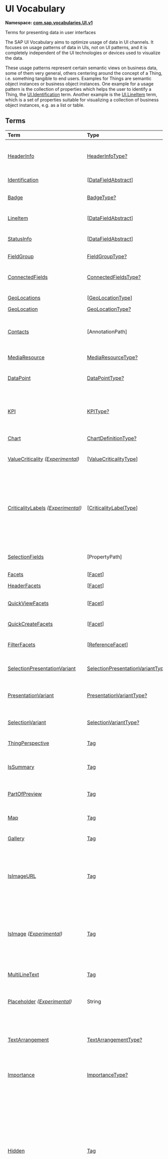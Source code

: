 # UI Vocabulary
**Namespace: [com.sap.vocabularies.UI.v1](UI.xml)**

Terms for presenting data in user interfaces

The SAP UI Vocabulary aims to optimize usage of data in UI channels.
It focuses on usage patterns of data in UIs, not on UI patterns, and it is completely independent of the
UI technologies or devices used to visualize the data.

These usage patterns represent certain semantic views on business data, some of them very general,
others centering around the concept of a Thing, i.e. something tangible to end users.
Examples for Things are semantic object instances or business object instances.
One example for a usage pattern is the collection of properties which helps the user to identify a Thing,
the [UI.Identification](#Identification) term.
Another example is the [UI.LineItem](#LineItem) term, which is a set of properties suitable for visualizing
a collection of business object instances, e.g. as a list or table.


## Terms

Term|Type|Description
:---|:---|:----------
[HeaderInfo](UI.xml#L58)|[HeaderInfoType?](#HeaderInfoType)|<a name="HeaderInfo"></a>Information for the header area of an entity representation. HeaderInfo is mandatory for main entity types of the model
[Identification](UI.xml#L105)|\[[DataFieldAbstract](#DataFieldAbstract)\]|<a name="Identification"></a>Collection of fields identifying the object
[Badge](UI.xml#L110)|[BadgeType?](#BadgeType)|<a name="Badge"></a>Information usually displayed in the form of a business card
[LineItem](UI.xml#L137)|\[[DataFieldAbstract](#DataFieldAbstract)\]|<a name="LineItem"></a>Collection of data fields for representation in a table or list
[StatusInfo](UI.xml#L142)|\[[DataFieldAbstract](#DataFieldAbstract)\]|<a name="StatusInfo"></a>Collection of data fields describing the status of an entity
[FieldGroup](UI.xml#L147)|[FieldGroupType?](#FieldGroupType)|<a name="FieldGroup"></a>Group of fields with an optional label
[ConnectedFields](UI.xml#L161)|[ConnectedFieldsType?](#ConnectedFieldsType)|<a name="ConnectedFields"></a>Group of semantically connected fields with a representation template and an optional label ([Example](UI.xml#L163))
[GeoLocations](UI.xml#L226)|\[[GeoLocationType](#GeoLocationType)\]|<a name="GeoLocations"></a>Collection of geographic locations
[GeoLocation](UI.xml#L230)|[GeoLocationType?](#GeoLocationType)|<a name="GeoLocation"></a>Geographic location
[Contacts](UI.xml#L250)|\[AnnotationPath\]|<a name="Contacts"></a>Collection of contacts<p>Each collection item MUST reference an annotation of a Communication.Contact</p>
[MediaResource](UI.xml#L261)|[MediaResourceType?](#MediaResourceType)|<a name="MediaResource"></a>Properties that describe a media resource
[DataPoint](UI.xml#L315)|[DataPointType?](#DataPointType)|<a name="DataPoint"></a>Visualization of a single point of data, typically a number; may also be textual, e.g. a status value
[KPI](UI.xml#L623)|[KPIType?](#KPIType)|<a name="KPI"></a>A Key Performance Indicator (KPI) bundles a SelectionVariant and a DataPoint, and provides details for progressive disclosure
[Chart](UI.xml#L669)|[ChartDefinitionType?](#ChartDefinitionType)|<a name="Chart"></a>Visualization of multiple data points
[ValueCriticality](UI.xml#L970) *([Experimental](Common.md#Experimental))*|\[[ValueCriticalityType](#ValueCriticalityType)\]|<a name="ValueCriticality"></a>Assign criticalities to primitive values. This information can be used for semantic coloring.
[CriticalityLabels](UI.xml#L983) *([Experimental](Common.md#Experimental))*|\[[CriticalityLabelType](#CriticalityLabelType)\]|<a name="CriticalityLabels"></a>Assign labels to criticalities. This information can be used for semantic coloring. When applied to a property, a label for a criticality must be provided, if more than one value of the annotated property has been assigned to the same criticality. There must be no more than one label per criticality.
[SelectionFields](UI.xml#L1004)|\[PropertyPath\]|<a name="SelectionFields"></a>Properties that might be relevant for filtering a collection of entities of this type
[Facets](UI.xml#L1012)|\[[Facet](#Facet)\]|<a name="Facets"></a>Collection of facets
[HeaderFacets](UI.xml#L1016)|\[[Facet](#Facet)\]|<a name="HeaderFacets"></a>Facets for additional object header information
[QuickViewFacets](UI.xml#L1020)|\[[Facet](#Facet)\]|<a name="QuickViewFacets"></a>Facets that may be used for a quick overview of the object
[QuickCreateFacets](UI.xml#L1024)|\[[Facet](#Facet)\]|<a name="QuickCreateFacets"></a>Facets that may be used for a (quick) create of the object
[FilterFacets](UI.xml#L1028)|\[[ReferenceFacet](#ReferenceFacet)\]|<a name="FilterFacets"></a>Facets that reference UI.FieldGroup annotations to group filterable fields
[SelectionPresentationVariant](UI.xml#L1089)|[SelectionPresentationVariantType?](#SelectionPresentationVariantType)|<a name="SelectionPresentationVariant"></a>A SelectionPresentationVariant bundles a Selection Variant and a Presentation Variant
[PresentationVariant](UI.xml#L1113)|[PresentationVariantType?](#PresentationVariantType)|<a name="PresentationVariant"></a>Defines how the result of a queried collection of entities is shaped and how this result is displayed
[SelectionVariant](UI.xml#L1192)|[SelectionVariantType?](#SelectionVariantType)|<a name="SelectionVariant"></a>A SelectionVariant denotes a combination of parameters and filters to query the annotated entity set
[ThingPerspective](UI.xml#L1324)|[Tag](https://github.com/oasis-tcs/odata-vocabularies/blob/master/vocabularies/Org.OData.Core.V1.md#Tag)|<a name="ThingPerspective"></a>The annotated term is a Thing Perspective
[IsSummary](UI.xml#L1327)|[Tag](https://github.com/oasis-tcs/odata-vocabularies/blob/master/vocabularies/Org.OData.Core.V1.md#Tag)|<a name="IsSummary"></a>This Facet and all included Facets are the summary of the thing. At most one Facet of a thing can be tagged with this term
[PartOfPreview](UI.xml#L1331)|[Tag](https://github.com/oasis-tcs/odata-vocabularies/blob/master/vocabularies/Org.OData.Core.V1.md#Tag)|<a name="PartOfPreview"></a>This Facet and all included Facets are part of the Thing preview
[Map](UI.xml#L1335)|[Tag](https://github.com/oasis-tcs/odata-vocabularies/blob/master/vocabularies/Org.OData.Core.V1.md#Tag)|<a name="Map"></a>Target MUST reference a UI.GeoLocation, Communication.Address or a collection of these
[Gallery](UI.xml#L1339)|[Tag](https://github.com/oasis-tcs/odata-vocabularies/blob/master/vocabularies/Org.OData.Core.V1.md#Tag)|<a name="Gallery"></a>Target MUST reference a UI.MediaResource
[IsImageURL](UI.xml#L1344)|[Tag](https://github.com/oasis-tcs/odata-vocabularies/blob/master/vocabularies/Org.OData.Core.V1.md#Tag)|<a name="IsImageURL"></a>Properties and terms annotated with this term MUST contain a valid URL referencing an resource with a MIME type image<p>Can be annotated with:<ul><li>[IsNaturalPerson](Common.md#IsNaturalPerson)</li></ul></p>
[IsImage](UI.xml#L1354) *([Experimental](Common.md#Experimental))*|[Tag](https://github.com/oasis-tcs/odata-vocabularies/blob/master/vocabularies/Org.OData.Core.V1.md#Tag)|<a name="IsImage"></a>Properties annotated with this term MUST be a stream property annotated with a MIME type image<p>Can be annotated with:<ul><li>[IsNaturalPerson](Common.md#IsNaturalPerson)</li></ul></p>
[MultiLineText](UI.xml#L1365)|[Tag](https://github.com/oasis-tcs/odata-vocabularies/blob/master/vocabularies/Org.OData.Core.V1.md#Tag)|<a name="MultiLineText"></a>Properties annotated with this annotation should be rendered as multi-line text (e.g. text area)
[Placeholder](UI.xml#L1370) *([Experimental](Common.md#Experimental))*|String|<a name="Placeholder"></a>A short, human-readable text that gives a hint or an example to help the user with data entry
[TextArrangement](UI.xml#L1376)|[TextArrangementType?](#TextArrangementType)|<a name="TextArrangement"></a>Describes the arrangement of a code or ID value and its text<p>If used for a single property the Common.Text annotation is annotated</p>
[Importance](UI.xml#L1403)|[ImportanceType?](#ImportanceType)|<a name="Importance"></a>Expresses the importance of e.g. a DataField or an annotation
[Hidden](UI.xml#L1418)|[Tag](https://github.com/oasis-tcs/odata-vocabularies/blob/master/vocabularies/Org.OData.Core.V1.md#Tag)|<a name="Hidden"></a>Properties or facets (see UI.Facet) annotated with this term will not be rendered if the annotation evaluates to true.<p>Hidden properties usually carry technical information that is used for application control and is of no direct interest to end users. The annotation value may be an expression to dynamically hide or render the annotated feature. If a navigation property is annotated with `Hidden` true, all subsequent parts are hidden - independent of their own potential `Hidden` annotations.</p>
[CreateHidden](UI.xml#L1426)|[Tag](https://github.com/oasis-tcs/odata-vocabularies/blob/master/vocabularies/Org.OData.Core.V1.md#Tag)|<a name="CreateHidden"></a>EntitySets annotated with this term can control the visibility of the Create operation dynamically<p>The annotation value should be a path to another property from a related entity.</p>
[UpdateHidden](UI.xml#L1431)|[Tag](https://github.com/oasis-tcs/odata-vocabularies/blob/master/vocabularies/Org.OData.Core.V1.md#Tag)|<a name="UpdateHidden"></a>EntitySets annotated with this term can control the visibility of the Edit/Save operation dynamically<p>The annotation value should be a path to another property from the same or a related entity.</p>
[DeleteHidden](UI.xml#L1436)|[Tag](https://github.com/oasis-tcs/odata-vocabularies/blob/master/vocabularies/Org.OData.Core.V1.md#Tag)|<a name="DeleteHidden"></a>EntitySets annotated with this term can control the visibility of the Delete operation dynamically<p>The annotation value should be a path to another property from the same or a related entity.</p>
[HiddenFilter](UI.xml#L1441)|[Tag](https://github.com/oasis-tcs/odata-vocabularies/blob/master/vocabularies/Org.OData.Core.V1.md#Tag)|<a name="HiddenFilter"></a>Properties annotated with this term will not be rendered as filter criteria if the annotation evaluates to true.<p>Properties annotated with `HiddenFilter` are intended as parts of a `$filter` expression that cannot be directly influenced by end users. The properties will be rendered in all other places, e.g. table columns or form fields. This is in contrast to properties annotated with [Hidden](#Hidden) that are not rendered at all. If a navigation property is annotated with `HiddenFilter` true, all subsequent parts are hidden in filter - independent of their own potential `HiddenFilter` annotations.</p>
[DataFieldDefault](UI.xml#L1450)|[DataFieldAbstract?](#DataFieldAbstract)|<a name="DataFieldDefault"></a>Default representation of a property as a datafield, e.g. when the property is added as a table column or form field via personalization<p>Only concrete subtypes of [DataFieldAbstract](#DataFieldAbstract) can be used for a DataFieldDefault. For type [DataField](#DataField) and its subtypes the annotation target SHOULD be the same property that is referenced via a path expression in the `Value` of the datafield.</p>
[Criticality](UI.xml#L1625)|[CriticalityType?](#CriticalityType)|<a name="Criticality"></a>Service-calculated criticality, alternative to UI.CriticalityCalculation
[CriticalityCalculation](UI.xml#L1629)|[CriticalityCalculationType?](#CriticalityCalculationType)|<a name="CriticalityCalculation"></a>Parameters for client-calculated criticality, alternative to UI.Criticality
[Emphasized](UI.xml#L1633) *([Experimental](Common.md#Experimental))*|[Tag](https://github.com/oasis-tcs/odata-vocabularies/blob/master/vocabularies/Org.OData.Core.V1.md#Tag)|<a name="Emphasized"></a>Highlight something that is of special interest<p>The usage of a property or operation should be highlighted as it's of special interest for the end user</p>
[OrderBy](UI.xml#L1639) *([Experimental](Common.md#Experimental))*|PropertyPath?|<a name="OrderBy"></a>Sort by the referenced property instead of by the annotated property<p>Example: annotated property `SizeCode` has string values XS, S, M, L, XL, referenced property SizeOrder has numeric values -2, -1, 0, 1, 2. Numeric ordering by SizeOrder will be more understandable than lexicographic ordering by SizeCode.</p>
[ParameterDefaultValue](UI.xml#L1645) *([Experimental](Common.md#Experimental))*|PrimitiveType?|<a name="ParameterDefaultValue"></a>Define default values for action parameters<p>For unbound actions the default value can either be a constant expression, or a dynamic expression using absolute paths, e.g. singletons or function import results. Whereas for bound actions the bound entity and its properties and associated properties can be used as default values</p>
[RecommendationState](UI.xml#L1652)|[RecommendationStateType?](#RecommendationStateType)|<a name="RecommendationState"></a>Indicates whether a field contains or has a recommended value<p>Intelligent systems can help users by recommending input the user may "prefer".</p>
[RecommendationList](UI.xml#L1682)|[RecommendationListType?](#RecommendationListType)|<a name="RecommendationList"></a>Specifies how to get a list of recommended values for a property or parameter<p>Intelligent systems can help users by recommending input the user may "prefer".</p>
[ExcludeFromNavigationContext](UI.xml#L1714)|[Tag](https://github.com/oasis-tcs/odata-vocabularies/blob/master/vocabularies/Org.OData.Core.V1.md#Tag)|<a name="ExcludeFromNavigationContext"></a>The contents of this property must not be propagated to the app-to-app navigation context

## <a name="HeaderInfoType"></a>[HeaderInfoType](UI.xml#L62)


Property|Type|Description
:-------|:---|:----------
[TypeName](UI.xml#L63)|String|Name of the main entity type
[TypeNamePlural](UI.xml#L67)|String|Plural form of the name of the main entity type
[Title](UI.xml#L71)|[DataFieldAbstract?](#DataFieldAbstract)|Title, e.g. for overview pages<p>This can be a [DataField](#DataField) and any of its children, or a [DataFieldForAnnotation](#DataFieldForAnnotation) targeting [ConnectedFields](#ConnectedFields).</p>
[Description](UI.xml#L81)|[DataFieldAbstract?](#DataFieldAbstract)|Description, e.g. for overview pages<p>This can be a [DataField](#DataField) and any of its children, or a [DataFieldForAnnotation](#DataFieldForAnnotation) targeting [ConnectedFields](#ConnectedFields).</p>
[ImageUrl](UI.xml#L91)|URL?|Image URL for an instance of the entity type. If the property ImageUrl has a valid value, it can be used for the visualization of the instance. If it is not available or not valid the property TypeImageUrl can be used instead.
[TypeImageUrl](UI.xml#L95)|URL?|Image URL for the entity type
[Initials](UI.xml#L99) *([Experimental](Common.md#Experimental))*|String?|Latin letters to be used in case no ImageUrl or TypeImageUrl is present

## <a name="BadgeType"></a>[BadgeType](UI.xml#L114)


Property|Type|Description
:-------|:---|:----------
[HeadLine](UI.xml#L115)|[DataField](#DataField)|Headline
[Title](UI.xml#L118)|[DataField](#DataField)|Title
[ImageUrl](UI.xml#L121)|URL?|Image URL for an instance of the entity type. If the property ImageUrl has a valid value, it can be used for the visualization of the instance. If it is not available or not valid the property TypeImageUrl can be used instead.
[TypeImageUrl](UI.xml#L125)|URL?|Image URL for the entity type
[MainInfo](UI.xml#L129)|[DataField?](#DataField)|Main information on the business card
[SecondaryInfo](UI.xml#L132)|[DataField?](#DataField)|Additional information on the business card

## <a name="FieldGroupType"></a>[FieldGroupType](UI.xml#L151)


Property|Type|Description
:-------|:---|:----------
[Label](UI.xml#L152)|String?|Label for the field group
[Data](UI.xml#L156)|\[[DataFieldAbstract](#DataFieldAbstract)\]|Collection of data fields

## <a name="ConnectedFieldsType"></a>[ConnectedFieldsType](UI.xml#L188)
Group of semantically connected fields with a representation template and an optional label

Property|Type|Description
:-------|:---|:----------
[Label](UI.xml#L190)|String?|Label for the connected fields
[Template](UI.xml#L194)|String|Template for representing the connected fields<p>Template variables are identifiers enclosed in curly braces, e.g. `{MaterialName} - {MaterialClassName}`. The `Data` collection assigns values to the template variables.</p>
[Data](UI.xml#L199)|[Dictionary](https://github.com/oasis-tcs/odata-vocabularies/blob/master/vocabularies/Org.OData.Core.V1.md#Dictionary)|Dictionary of template variables<p>Each template variable used in `Template` must be assigned a value here. The value must be of type [DataFieldAbstract](#DataFieldAbstract)</p>

## <a name="GeoLocationType"></a>[GeoLocationType](UI.xml#L234)
Properties that define a geographic location

Property|Type|Description
:-------|:---|:----------
[Latitude](UI.xml#L236)|Double?|Geographic latitude
[Longitude](UI.xml#L239)|Double?|Geographic longitude
[Location](UI.xml#L242)|GeographyPoint?|A point in a round-earth coordinate system
[Address](UI.xml#L245)|[AddressType?](Communication.md#AddressType)|vCard-style address

## <a name="MediaResourceType"></a>[MediaResourceType](UI.xml#L265)


Property|Type|Description
:-------|:---|:----------
[Url](UI.xml#L266)|URL|URL of media resource
[ContentType](UI.xml#L270)|MediaType?|Content type, such as application/pdf, video/x-flv, image/jpeg
[ByteSize](UI.xml#L274)|Int64?|Resource size in bytes
[ChangedAt](UI.xml#L277)|DateTimeOffset?|Date of last change
[Thumbnail](UI.xml#L280)|[ImageType?](#ImageType)|Thumbnail image
[Title](UI.xml#L283)|[DataField](#DataField)|Resource title
[Description](UI.xml#L286)|[DataField?](#DataField)|Resource description

## <a name="ImageType"></a>[ImageType](UI.xml#L290)


Property|Type|Description
:-------|:---|:----------
[Url](UI.xml#L291)|URL|URL of image
[Width](UI.xml#L295)|String?|Width of image
[Height](UI.xml#L298)|String?|Height of image

## <a name="DataPointType"></a>[DataPointType](UI.xml#L319)


Property|Type|Description
:-------|:---|:----------
[Title](UI.xml#L320)|String?|Title of the data point
[Description](UI.xml#L324)|String?|Short description
[LongDescription](UI.xml#L328)|String?|Full description
[Value](UI.xml#L332)|PrimitiveType|Numeric value<p>The value is typically provided via a `Path` construct. The path MUST lead to a direct property of the same entity type or a property of a complex property (recursively) of that entity type, navigation segments are not allowed.<br/>It could be annotated with either `UoM.ISOCurrency` or `UoM.Unit`. Percentage values are annotated with `UoM.Unit = '%'`. A renderer should take an optional `Common.Text` annotation into consideration.</p>
[TargetValue](UI.xml#L344)|PrimitiveType?|Target value
[ForecastValue](UI.xml#L347)|PrimitiveType?|Forecast value
[MinimumValue](UI.xml#L350)|Decimal?|Minimum value (for output rendering)
[MaximumValue](UI.xml#L353)|Decimal?|Maximum value (for output rendering)
[ValueFormat](UI.xml#L356)|[NumberFormat?](#NumberFormat)|Number format
[Visualization](UI.xml#L359)|[VisualizationType?](#VisualizationType)|Preferred visualization
[SampleSize](UI.xml#L362)|PrimitiveType?|Sample size used for the determination of the data point; should contain just integer value as Edm.Byte, Edm.SByte, Edm.Intxx, and Edm.Decimal with scale 0.
[ReferencePeriod](UI.xml#L369)|[ReferencePeriod?](#ReferencePeriod)|Reference period
[Criticality](UI.xml#L372)|[CriticalityType?](#CriticalityType)|Service-calculated criticality, alternative to CriticalityCalculation
[CriticalityLabels](UI.xml#L375)|AnnotationPath?|Custom labels for the criticality legend. Annotation path MUST end in UI.CriticalityLabels
[CriticalityRepresentation](UI.xml#L383) *([Experimental](Common.md#Experimental))*|[CriticalityRepresentationType?](#CriticalityRepresentationType)|Decides if criticality is visualized in addition by means of an icon
[CriticalityCalculation](UI.xml#L387)|[CriticalityCalculationType?](#CriticalityCalculationType)|Parameters for client-calculated criticality, alternative to Criticality
[Trend](UI.xml#L390)|[TrendType?](#TrendType)|Service-calculated trend, alternative to TrendCalculation
[TrendCalculation](UI.xml#L393)|[TrendCalculationType?](#TrendCalculationType)|Parameters for client-calculated trend, alternative to Trend
[Responsible](UI.xml#L396)|[ContactType?](Communication.md#ContactType)|Contact person

## <a name="NumberFormat"></a>[NumberFormat](UI.xml#L401)
Describes how to visualise a number

Property|Type|Description
:-------|:---|:----------
[ScaleFactor](UI.xml#L403)|Decimal?|Display value in *ScaleFactor* units, e.g. 1000 for k (kilo), 1e6 for M (Mega)
[NumberOfFractionalDigits](UI.xml#L406)|Byte?|Number of fractional digits of the scaled value to be visualized

## <a name="VisualizationType"></a>[VisualizationType](UI.xml#L411)


Member|Value|Description
:-----|----:|:----------
[Number](UI.xml#L412)|0|Visualize as a number
[BulletChart](UI.xml#L415)|1|Visualize as bullet chart - requires TargetValue
[Progress](UI.xml#L418)|2|Visualize as progress indicator - requires TargetValue
[Rating](UI.xml#L421)|3|Visualize as partially or completely filled stars/hearts/... - requires TargetValue
[Donut](UI.xml#L424)|4|Visualize as donut, optionally with missing segment - requires TargetValue
[DeltaBulletChart](UI.xml#L427)|5|Visualize as delta bullet chart - requires TargetValue

## <a name="ReferencePeriod"></a>[ReferencePeriod](UI.xml#L432)
Reference period

Property|Type|Description
:-------|:---|:----------
[Description](UI.xml#L434)|String?|Short description of the reference period
[Start](UI.xml#L438)|DateTimeOffset?|Start of the reference period
[End](UI.xml#L441)|DateTimeOffset?|End of the reference period

## <a name="CriticalityType"></a>[CriticalityType](UI.xml#L446)
Criticality of a value or status, represented e.g. via semantic colors (https://experience.sap.com/fiori-design-web/foundation/colors/#semantic-colors)

Member|Value|Description
:-----|----:|:----------
[VeryNegative](UI.xml#L448) *([Experimental](Common.md#Experimental))*|-1|Very negative / dark-red status - risk - out of stock - late
[Neutral](UI.xml#L452)|0|Neutral / grey status - inactive - open - in progress
[Negative](UI.xml#L455)|1|Negative / red status - attention - overload - alert
[Critical](UI.xml#L458)|2|Critical / orange status - warning
[Positive](UI.xml#L461)|3|Positive / green status - completed - available - on track - acceptable
[VeryPositive](UI.xml#L464) *([Experimental](Common.md#Experimental))*|4|Very positive - above max stock - excess
[Information](UI.xml#L468) *([Experimental](Common.md#Experimental))*|5|Information - noticable - informative

## <a name="CriticalityCalculationType"></a>[CriticalityCalculationType](UI.xml#L474): [CriticalityThresholdsType](#CriticalityThresholdsType)
Describes how to calculate the criticality of a value depending on the improvement direction


The calculation is done by comparing a value to the threshold values relevant for the specified improvement direction.

The value to be compared is
  - Value - if ReferenceValue is not specified
  - Value sub ReferenceValue – if ReferenceValue is specified and IsRelativeDifference is not specified or specified as false
  - (Value sub ReferenceValue) divBy ReferenceValue – if ReferenceValue is specified and IsRelativeDifference is specified as true

For improvement direction `Target`, the criticality is calculated using both low and high threshold values. It will be
  - Positive if the value is greater than or equal to AcceptanceRangeLowValue and lower than or equal to AcceptanceRangeHighValue
  - Neutral if the value is greater than or equal to ToleranceRangeLowValue and lower than AcceptanceRangeLowValue OR greater than AcceptanceRangeHighValue and lower than or equal to ToleranceRangeHighValue
  - Critical if the value is greater than or equal to DeviationRangeLowValue and lower than ToleranceRangeLowValue OR greater than ToleranceRangeHighValue  and lower than or equal to DeviationRangeHighValue
  - Negative if the value is lower than DeviationRangeLowValue or greater than DeviationRangeHighValue

For improvement direction `Minimize`, the criticality is calculated using the high threshold values. It is
  - Positive if the value is lower than or equal to AcceptanceRangeHighValue
  - Neutral if the value is  greater than AcceptanceRangeHighValue and lower than or equal to ToleranceRangeHighValue
  - Critical if the value is greater than ToleranceRangeHighValue and lower than or equal to DeviationRangeHighValue
  - Negative if the value is greater than DeviationRangeHighValue

For improvement direction `Maximize`, the criticality is calculated using the low threshold values. It is
  - Positive if the value is greater than or equal to AcceptanceRangeLowValue
  - Neutral if the value is less than AcceptanceRangeLowValue and greater than or equal to ToleranceRangeLowValue
  - Critical if the value is lower than ToleranceRangeLowValue and greater than or equal to DeviationRangeLowValue
  - Negative if the value is lower than DeviationRangeLowValue

Thresholds are optional. For unassigned values, defaults are determined in this order:
  - For DeviationRange, an omitted LowValue translates into the smallest possible number (-INF), an omitted HighValue translates into the largest possible number (+INF)
  - For ToleranceRange, an omitted LowValue will be initialized with DeviationRangeLowValue, an omitted HighValue will be initialized with DeviationRangeHighValue
  - For AcceptanceRange, an omitted LowValue will be initialized with ToleranceRangeLowValue, an omitted HighValue will be initialized with ToleranceRangeHighValue
          

Property|Type|Description
:-------|:---|:----------
[*AcceptanceRangeLowValue*](UI.xml#L529)|PrimitiveType?|Lowest value that is considered positive
[*AcceptanceRangeHighValue*](UI.xml#L532)|PrimitiveType?|Highest value that is considered positive
[*ToleranceRangeLowValue*](UI.xml#L535)|PrimitiveType?|Lowest value that is considered neutral
[*ToleranceRangeHighValue*](UI.xml#L538)|PrimitiveType?|Highest value that is considered neutral
[*DeviationRangeLowValue*](UI.xml#L541)|PrimitiveType?|Lowest value that is considered critical
[*DeviationRangeHighValue*](UI.xml#L544)|PrimitiveType?|Highest value that is considered critical
[ReferenceValue](UI.xml#L509) *([Experimental](Common.md#Experimental))*|PrimitiveType?|Reference value for the calculation, e.g. number of sales for the last year
[IsRelativeDifference](UI.xml#L513) *([Experimental](Common.md#Experimental))*|Boolean|Calculate with a relative difference
[ImprovementDirection](UI.xml#L517)|[ImprovementDirectionType](#ImprovementDirectionType)|Describes in which direction the value improves
[ConstantThresholds](UI.xml#L520) *([Experimental](Common.md#Experimental))*|\[[LevelThresholdsType](#LevelThresholdsType)\]|List of thresholds depending on the aggregation level as a set of constant values<p>Constant thresholds shall only be used in order to refine constant values given for the data point overall (aggregation level with empty collection of property paths), but not if the thresholds are based on other measure elements.</p>

## <a name="CriticalityThresholdsType"></a>[CriticalityThresholdsType](UI.xml#L527)
Thresholds for calculating the criticality of a value

**Derived Types:**
- [CriticalityCalculationType](#CriticalityCalculationType)
- [LevelThresholdsType](#LevelThresholdsType)

Property|Type|Description
:-------|:---|:----------
[AcceptanceRangeLowValue](UI.xml#L529)|PrimitiveType?|Lowest value that is considered positive
[AcceptanceRangeHighValue](UI.xml#L532)|PrimitiveType?|Highest value that is considered positive
[ToleranceRangeLowValue](UI.xml#L535)|PrimitiveType?|Lowest value that is considered neutral
[ToleranceRangeHighValue](UI.xml#L538)|PrimitiveType?|Highest value that is considered neutral
[DeviationRangeLowValue](UI.xml#L541)|PrimitiveType?|Lowest value that is considered critical
[DeviationRangeHighValue](UI.xml#L544)|PrimitiveType?|Highest value that is considered critical

## <a name="ImprovementDirectionType"></a>[ImprovementDirectionType](UI.xml#L549)
Describes which direction of a value change is seen as an improvement

Member|Value|Description
:-----|----:|:----------
[Minimize](UI.xml#L551)|1|Lower is better
[Target](UI.xml#L554)|2|Closer to the target is better
[Maximize](UI.xml#L557)|3|Higher is better

## <a name="LevelThresholdsType"></a>[LevelThresholdsType](UI.xml#L562): [CriticalityThresholdsType](#CriticalityThresholdsType) *([Experimental](Common.md#Experimental))*
Thresholds for an aggregation level

Property|Type|Description
:-------|:---|:----------
[*AcceptanceRangeLowValue*](UI.xml#L529)|PrimitiveType?|Lowest value that is considered positive
[*AcceptanceRangeHighValue*](UI.xml#L532)|PrimitiveType?|Highest value that is considered positive
[*ToleranceRangeLowValue*](UI.xml#L535)|PrimitiveType?|Lowest value that is considered neutral
[*ToleranceRangeHighValue*](UI.xml#L538)|PrimitiveType?|Highest value that is considered neutral
[*DeviationRangeLowValue*](UI.xml#L541)|PrimitiveType?|Lowest value that is considered critical
[*DeviationRangeHighValue*](UI.xml#L544)|PrimitiveType?|Highest value that is considered critical
[AggregationLevel](UI.xml#L565)|\[PropertyPath\]|An unordered tuple of dimensions, i.e. properties which are intended to be used for grouping in aggregating requests. In analytical UIs, e.g. an analytical chart, the aggregation level typically corresponds to the visible dimensions.

## <a name="TrendType"></a>[TrendType](UI.xml#L570)
The trend of a value

Member|Value|Description
:-----|----:|:----------
[StrongUp](UI.xml#L572)|1|Value grows strongly
[Up](UI.xml#L575)|2|Value grows
[Sideways](UI.xml#L578)|3|Value does not significantly grow or shrink
[Down](UI.xml#L581)|4|Value shrinks
[StrongDown](UI.xml#L584)|5|Value shrinks strongly

## <a name="TrendCalculationType"></a>[TrendCalculationType](UI.xml#L589)
Describes how to calculate the trend of a value


By default, the calculation is done by comparing the difference between Value and ReferenceValue to the threshold values.
If IsRelativeDifference is set, the difference of Value and ReferenceValue is divided by ReferenceValue and the relative difference is compared.

The trend is
  - StrongUp if the difference is greater than or equal to StrongUpDifference
  - Up if the difference is less than StrongUpDifference and greater than or equal to UpDifference
  - Sideways if the difference  is less than UpDifference and greater than DownDifference
  - Down if the difference is greater than StrongDownDifference and lower than or equal to DownDifference
  - StrongDown if the difference is lower than or equal to StrongDownDifference

Property|Type|Description
:-------|:---|:----------
[ReferenceValue](UI.xml#L603)|PrimitiveType|Reference value for the calculation, e.g. number of sales for the last year
[IsRelativeDifference](UI.xml#L606)|Boolean|Calculate with a relative difference
[UpDifference](UI.xml#L609)|Decimal|Threshold for Up
[StrongUpDifference](UI.xml#L612)|Decimal|Threshold for StrongUp
[DownDifference](UI.xml#L615)|Decimal|Threshold for Down
[StrongDownDifference](UI.xml#L618)|Decimal|Threshold for StrongDown

## <a name="KPIType"></a>[KPIType](UI.xml#L629)


Property|Type|Description
:-------|:---|:----------
[ID](UI.xml#L630)|String?|Optional identifier to reference this instance from an external context
[ShortDescription](UI.xml#L635) *([Experimental](Common.md#Experimental))*|String?|Very short description
[SelectionVariant](UI.xml#L640)|[SelectionVariantType](#SelectionVariantType)|Selection variant, either specified inline or referencing another annotation via Path
[DataPoint](UI.xml#L643)|[DataPointType](#DataPointType)|Data point, either specified inline or referencing another annotation via Path
[AdditionalDataPoints](UI.xml#L646)|\[[DataPointType](#DataPointType)\]|Additional data points, either specified inline or referencing another annotation via Path<p>Additional data points are typically related to the main data point and provide complementing information or could be used for comparisons</p>
[Detail](UI.xml#L650)|[KPIDetailType?](#KPIDetailType)|Contains information about KPI details, especially drill-down presentations

## <a name="KPIDetailType"></a>[KPIDetailType](UI.xml#L654)


Property|Type|Description
:-------|:---|:----------
[DefaultPresentationVariant](UI.xml#L655)|[PresentationVariantType?](#PresentationVariantType)|Presentation variant, either specified inline or referencing another annotation via Path
[AlternativePresentationVariants](UI.xml#L658)|\[[PresentationVariantType](#PresentationVariantType)\]|A list of alternative presentation variants, either specified inline or referencing another annotation via Path
[SemanticObject](UI.xml#L661)|String?|Name of the Semantic Object. If not specified, use Semantic Object annotated at the property referenced in KPI/DataPoint/Value
[Action](UI.xml#L664)|String?|Name of the Action on the Semantic Object. If not specified, let user choose which of the available actions to trigger.

## <a name="ChartDefinitionType"></a>[ChartDefinitionType](UI.xml#L673)


Property|Type|Description
:-------|:---|:----------
[Title](UI.xml#L674)|String?|Title of the chart
[Description](UI.xml#L678)|String?|Short description
[ChartType](UI.xml#L682)|[ChartType](#ChartType)|Chart type
[AxisScaling](UI.xml#L685)|[ChartAxisScalingType?](#ChartAxisScalingType)|Describes the scale of the chart value axes
[DataPoint](UI.xml#L688)|\[[ChartDataPointValue](#ChartDataPointValue)\]|An ordered collection of values that a chart uses to represent an instance of this entity type as one data point<p>For example, a data point consisting of five values may appear as one circle in a bubble chart, with the five values respectively determining the x and y coordinates of its center, its radius, color and texture.</p>
[Measures](UI.xml#L695) *(Deprecated)*|\[PropertyPath\]|Deprecated in favor of `UI.ChartDefinitionType/DataPoint`

                  For compatibility, the deprecated value can be computed (in Javascript) as
                  `ChartDefinitionType.Measures = ChartDefinitionType.DataPoint
                  .filter(dp => dp.Measure)
                  .map(dp => ({$PropertyPath: dp.Value.$Path}))`
[MeasureAttributes](UI.xml#L713) *(Deprecated)*|\[[ChartMeasureAttributeType](#ChartMeasureAttributeType)\]|Deprecated in favor of `UI.ChartDefinitionType/DataPoint`

                  For compatibility, the deprecated value can be computed (in Javascript) as
                  `ChartDefinitionType.MeasureAttributes = ChartDefinitionType.DataPoint
                  .filter(dp => dp.Measure)
                  .map(dp => Object.assign({Measure: {$PropertyPath: dp.Value.$Path}}, dp.Measure))`
[Dimensions](UI.xml#L733) *(Deprecated)*|\[PropertyPath\]|Deprecated in favor of `UI.ChartDefinitionType/DataPoint`

                  For compatibility, the deprecated value can be computed (in Javascript) as
                  `ChartDefinitionType.Dimensions = ChartDefinitionType.DataPoint
                  .filter(dp => dp.Dimension)
                  .map(dp => ({$PropertyPath: dp.Value.$Path}))`
[DimensionAttributes](UI.xml#L751) *(Deprecated)*|\[[ChartDimensionAttributeType](#ChartDimensionAttributeType)\]|Deprecated in favor of `UI.ChartDefinitionType/DataPoint`

                  For compatibility, the deprecated value can be computed (in Javascript) as
                  `ChartDefinitionType.DimensionAttributes = ChartDefinitionType.DataPoint
                  .filter(dp => dp.Dimension)
                  .map(dp => Object.assign({Dimension: {$PropertyPath: dp.Value.$Path}}, dp.Dimension))`
[Actions](UI.xml#L771)|\[[DataFieldForActionAbstract](#DataFieldForActionAbstract)\]|Available actions

## <a name="ChartType"></a>[ChartType](UI.xml#L776)


Member|Value|Description
:-----|----:|:----------
[Column](UI.xml#L777)|0|
[ColumnStacked](UI.xml#L778)|1|
[ColumnDual](UI.xml#L779)|2|
[ColumnStackedDual](UI.xml#L780)|3|
[ColumnStacked100](UI.xml#L781)|4|
[ColumnStackedDual100](UI.xml#L782)|5|
[Bar](UI.xml#L783)|6|
[BarStacked](UI.xml#L784)|7|
[BarDual](UI.xml#L785)|8|
[BarStackedDual](UI.xml#L786)|9|
[BarStacked100](UI.xml#L787)|10|
[BarStackedDual100](UI.xml#L788)|11|
[Area](UI.xml#L789)|12|
[AreaStacked](UI.xml#L790)|13|
[AreaStacked100](UI.xml#L791)|14|
[HorizontalArea](UI.xml#L792)|15|
[HorizontalAreaStacked](UI.xml#L793)|16|
[HorizontalAreaStacked100](UI.xml#L794)|17|
[Line](UI.xml#L795)|18|
[LineDual](UI.xml#L796)|19|
[Combination](UI.xml#L797)|20|
[CombinationStacked](UI.xml#L798)|21|
[CombinationDual](UI.xml#L799)|22|
[CombinationStackedDual](UI.xml#L800)|23|
[HorizontalCombinationStacked](UI.xml#L801)|24|
[Pie](UI.xml#L802)|25|
[Donut](UI.xml#L803)|26|
[Scatter](UI.xml#L804)|27|
[Bubble](UI.xml#L805)|28|
[Radar](UI.xml#L806)|29|
[HeatMap](UI.xml#L807)|30|
[TreeMap](UI.xml#L808)|31|
[Waterfall](UI.xml#L809)|32|
[Bullet](UI.xml#L810)|33|
[VerticalBullet](UI.xml#L811)|34|
[HorizontalWaterfall](UI.xml#L812)|35|
[HorizontalCombinationDual](UI.xml#L813)|36|
[HorizontalCombinationStackedDual](UI.xml#L814)|37|
[Donut100](UI.xml#L815) *([Experimental](Common.md#Experimental))*|38|

## <a name="ChartAxisScalingType"></a>[ChartAxisScalingType](UI.xml#L821)


Property|Type|Description
:-------|:---|:----------
[ScaleBehavior](UI.xml#L822)|[ChartAxisScaleBehaviorType](#ChartAxisScaleBehaviorType)|Scale is fixed or adapts automatically to rendered values
[AutoScaleBehavior](UI.xml#L825)|[ChartAxisAutoScaleBehaviorType?](#ChartAxisAutoScaleBehaviorType)|Settings for automatic scaling
[FixedScaleMultipleStackedMeasuresBoundaryValues](UI.xml#L828)|[FixedScaleMultipleStackedMeasuresBoundaryValuesType?](#FixedScaleMultipleStackedMeasuresBoundaryValuesType)|Boundary values for fixed scaling of a stacking chart type with multiple measures

## <a name="ChartAxisScaleBehaviorType"></a>[ChartAxisScaleBehaviorType](UI.xml#L833)


Member|Value|Description
:-----|----:|:----------
[AutoScale](UI.xml#L834)|0|Value axes scale automatically
[FixedScale](UI.xml#L837)|1|Fixed minimum and maximum values are applied, which are derived from the @UI.MeasureAttributes.DataPoint/MinimumValue and .../MaximumValue annotation by default. For stacking chart types with multiple measures, they are taken from ChartAxisScalingType/FixedScaleMultipleStackedMeasuresBoundaryValues.

## <a name="ChartAxisAutoScaleBehaviorType"></a>[ChartAxisAutoScaleBehaviorType](UI.xml#L846)


Property|Type|Description
:-------|:---|:----------
[ZeroAlwaysVisible](UI.xml#L847)|Boolean|Forces the value axis to always display the zero value
[DataScope](UI.xml#L850)|[ChartAxisAutoScaleDataScopeType](#ChartAxisAutoScaleDataScopeType)|Determines the automatic scaling

## <a name="ChartAxisAutoScaleDataScopeType"></a>[ChartAxisAutoScaleDataScopeType](UI.xml#L855)


Member|Value|Description
:-----|----:|:----------
[DataSet](UI.xml#L856)|0|Minimum and maximum axes values are determined from the entire data set
[VisibleData](UI.xml#L859)|1|Minimum and maximum axes values are determined from the currently visible data. Scrolling will change the scale.

## <a name="FixedScaleMultipleStackedMeasuresBoundaryValuesType"></a>[FixedScaleMultipleStackedMeasuresBoundaryValuesType](UI.xml#L864)


Property|Type|Description
:-------|:---|:----------
[MinimumValue](UI.xml#L865)|Decimal|Minimum value on value axes
[MaximumValue](UI.xml#L868)|Decimal|Maximum value on value axes

## <a name="ChartDataPointValue"></a>[ChartDataPointValue](UI.xml#L873)


Property|Type|Description
:-------|:---|:----------
[Value](UI.xml#L874)|PrimitiveType?|
[Dimension](UI.xml#L875)|[ChartDimensionAttributeType?](#ChartDimensionAttributeType)|Additional attributes for a value that specifies a dimension<p>A dimension is a non-numeric value that can, e.g., be represented by the texture or the label of a circle in a bubble chart.<br/> [`Dimension/Dimension`](#ChartDimensionAttributeType) is ignored. This property is null if the value does not specify a dimension.</p>
[Measure](UI.xml#L884)|[ChartMeasureAttributeType?](#ChartMeasureAttributeType)|Additional attributes for a value that specifies a measure<p>A measure is a numeric value that can, e.g., be represented as the radius of a circle in a bubble chart.<br/> [`Measure/Measure`](#ChartMeasureAttributeType) is ignored. This property is null if the value does not specify a measure.</p>

## <a name="ChartDimensionAttributeType"></a>[ChartDimensionAttributeType](UI.xml#L895)


Property|Type|Description
:-------|:---|:----------
[Dimension](UI.xml#L896) *(Deprecated)*|PropertyPath?|Ignored by [`UI.ChartDataPointValue/Dimension`](#ChartDataPointValue)
[Role](UI.xml#L906)|[ChartDimensionRoleType?](#ChartDimensionRoleType)|
[HierarchyLevel](UI.xml#L907) *([Experimental](Common.md#Experimental))*|Int32?|For a dimension with a hierarchy, members are selected from this level. The root node of the hierarchy is at level 0.
[ValuesForSequentialColorLevels](UI.xml#L911) *([Experimental](Common.md#Experimental))*|\[String\]|All values in this collection should be assigned to levels of the same color.
[EmphasizedValues](UI.xml#L915) *([Experimental](Common.md#Experimental))*|\[String\]|All values in this collection should be emphasized.
[EmphasisLabels](UI.xml#L919) *([Experimental](Common.md#Experimental))*|[EmphasisLabelType?](#EmphasisLabelType)|Assign a label to values with an emphasized representation. This is required, if more than one emphasized value has been specified.

## <a name="ChartMeasureAttributeType"></a>[ChartMeasureAttributeType](UI.xml#L925)


Property|Type|Description
:-------|:---|:----------
[Measure](UI.xml#L926) *(Deprecated)*|PropertyPath?|Ignored by [`UI.ChartDataPointValue/Measure`](#ChartDataPointValue)
[Role](UI.xml#L936)|[ChartMeasureRoleType?](#ChartMeasureRoleType)|
[DataPoint](UI.xml#L937)|AnnotationPath?|Annotation path MUST end in @UI.DataPoint and the data point's Value MUST be the same property as in Measure
[UseSequentialColorLevels](UI.xml#L945) *([Experimental](Common.md#Experimental))*|Boolean|All measures for which this setting is true should be assigned to levels of the same color.

## <a name="ChartDimensionRoleType"></a>[ChartDimensionRoleType](UI.xml#L951)


Member|Value|Description
:-----|----:|:----------
[Category](UI.xml#L952)|0|
[Series](UI.xml#L953)|1|
[Category2](UI.xml#L954)|2|

## <a name="ChartMeasureRoleType"></a>[ChartMeasureRoleType](UI.xml#L957)


Member|Value|Description
:-----|----:|:----------
[Axis1](UI.xml#L958)|0|
[Axis2](UI.xml#L959)|1|
[Axis3](UI.xml#L960)|2|

## <a name="EmphasisLabelType"></a>[EmphasisLabelType](UI.xml#L963) *([Experimental](Common.md#Experimental))*
Assigns a label to the set of emphasized values and optionally also for non-emphasized values. This information can be used for semantic coloring.

Property|Type|Description
:-------|:---|:----------
[EmphasizedValuesLabel](UI.xml#L966)|String|
[NonEmphasizedValuesLabel](UI.xml#L967)|String?|

## <a name="ValueCriticalityType"></a>[ValueCriticalityType](UI.xml#L974) *([Experimental](Common.md#Experimental))*
Assigns a fixed criticality to a primitive value. This information can be used for semantic coloring.

Property|Type|Description
:-------|:---|:----------
[Value](UI.xml#L977)|PrimitiveType?|MUST be a fixed value of primitive type
[Criticality](UI.xml#L980)|[CriticalityType?](#CriticalityType)|

## <a name="CriticalityLabelType"></a>[CriticalityLabelType](UI.xml#L994) *([Experimental](Common.md#Experimental))*
Assigns a label to a criticality. This information can be used for semantic coloring.

Property|Type|Description
:-------|:---|:----------
[Criticality](UI.xml#L997)|[CriticalityType](#CriticalityType)|
[Label](UI.xml#L998)|String|Criticality label

## <a name="Facet"></a>[*Facet*](UI.xml#L1032)
Abstract base type for facets

**Derived Types:**
- [CollectionFacet](#CollectionFacet)
- [ReferenceFacet](#ReferenceFacet)
- [ReferenceURLFacet](#ReferenceURLFacet)

Property|Type|Description
:-------|:---|:----------
[Label](UI.xml#L1034)|String?|Facet label
[ID](UI.xml#L1038)|String?|Unique identifier of a facet. ID should be stable, as long as the perceived semantics of the facet is unchanged.

## <a name="CollectionFacet"></a>[CollectionFacet](UI.xml#L1042): [Facet](#Facet)
Collection of facets

Property|Type|Description
:-------|:---|:----------
[*Label*](UI.xml#L1034)|String?|Facet label
[*ID*](UI.xml#L1038)|String?|Unique identifier of a facet. ID should be stable, as long as the perceived semantics of the facet is unchanged.
[Facets](UI.xml#L1044)|\[[Facet](#Facet)\]|Nested facets. An empty collection may be used as a placeholder for content added via extension points.

## <a name="ReferenceFacet"></a>[ReferenceFacet](UI.xml#L1048): [Facet](#Facet)
Facet that refers to a thing perspective, e.g. LineItem

Property|Type|Description
:-------|:---|:----------
[*Label*](UI.xml#L1034)|String?|Facet label
[*ID*](UI.xml#L1038)|String?|Unique identifier of a facet. ID should be stable, as long as the perceived semantics of the facet is unchanged.
[Target](UI.xml#L1050)|AnnotationPath|Referenced information: Communication.Contact, Communication.Address, or a term that is tagged with UI.ThingPerspective, e.g. UI.StatusInfo, UI.LineItem, UI.Identification, UI.FieldGroup, UI.Badge

## <a name="ReferenceURLFacet"></a>[ReferenceURLFacet](UI.xml#L1076): [Facet](#Facet)
Facet that refers to a URL

Property|Type|Description
:-------|:---|:----------
[*Label*](UI.xml#L1034)|String?|Facet label
[*ID*](UI.xml#L1038)|String?|Unique identifier of a facet. ID should be stable, as long as the perceived semantics of the facet is unchanged.
[Url](UI.xml#L1078)|URL|URL of referenced information
[UrlContentType](UI.xml#L1082)|MediaType?|Media type of referenced information

## <a name="SelectionPresentationVariantType"></a>[SelectionPresentationVariantType](UI.xml#L1095)


Property|Type|Description
:-------|:---|:----------
[ID](UI.xml#L1096)|String?|Optional identifier to reference this variant from an external context
[Text](UI.xml#L1101)|String?|Name of the bundling variant
[SelectionVariant](UI.xml#L1105)|[SelectionVariantType](#SelectionVariantType)|Selection variant, either specified inline or referencing another annotation via Path
[PresentationVariant](UI.xml#L1108)|[PresentationVariantType](#PresentationVariantType)|Presentation variant, either specified inline or referencing another annotation via Path

## <a name="PresentationVariantType"></a>[PresentationVariantType](UI.xml#L1119)


Property|Type|Description
:-------|:---|:----------
[ID](UI.xml#L1120)|String?|Optional identifier to reference this variant from an external context
[Text](UI.xml#L1123)|String?|Name of the presentation variant
[MaxItems](UI.xml#L1127)|Int32?|Maximum number of items that should be included in the result
[SortOrder](UI.xml#L1130)|\[[SortOrderType](Common.md#SortOrderType)\]|Collection can be provided inline or as a reference to a Common.SortOrder annotation via Path
[GroupBy](UI.xml#L1133)|\[PropertyPath\]|Sequence of groupable properties p1, p2, ... defining how the result is composed of instances representing groups, one for each combination of value properties in the queried collection. The sequence specifies a certain level of aggregation for the queried collection, and every group instance will provide aggregated values for properties that are aggregatable. Moreover, the series of sub-sequences (p1), (p1, p2), ... forms a leveled hierarchy, which may become relevant in combination with `InitialExpansionLevel`.
[TotalBy](UI.xml#L1142)|\[PropertyPath\]|Sub-sequence q1, q2, ... of properties p1, p2, ... specified in GroupBy. With this, additional levels of aggregation are requested in addition to the most granular level defined by GroupBy: Every element in the series of sub-sequences (q1), (q1, q2), ... introduces an additional aggregation level included in the result.
[Total](UI.xml#L1149)|\[PropertyPath\]|Aggregatable properties for which aggregated values should be provided for the additional aggregation levels specified in TotalBy.
[IncludeGrandTotal](UI.xml#L1154)|Boolean|Result should include a grand total for the properties specified in Total
[InitialExpansionLevel](UI.xml#L1157)|Int32|Level up to which the hierarchy defined for the queried collection should be expanded initially. The hierarchy may be implicitly imposed by the sequence of the GroupBy, or by an explicit hierarchy annotation.
[Visualizations](UI.xml#L1163)|\[AnnotationPath\]|Lists available visualization types. Currently supported types are `UI.LineItem`, `UI.Chart`, and `UI.DataPoint`. For each type, no more than a single annotation is meaningful. Multiple instances of the same visualization type shall be modeled with different presentation variants. A reference to `UI.Lineitem` should always be part of the collection (least common denominator for renderers). The first entry of the collection is the default visualization.
[RequestAtLeast](UI.xml#L1180)|\[PropertyPath\]|Properties that should always be included in the result of the queried collection
[SelectionFields](UI.xml#L1183) *([Experimental](Common.md#Experimental))*|\[PropertyPath\]|Properties that should be presented for filtering a collection of entities. Can be provided inline or as a reference to a `UI.SelectionFields` annotation via Path.

## <a name="SelectionVariantType"></a>[SelectionVariantType](UI.xml#L1197)


Property|Type|Description
:-------|:---|:----------
[ID](UI.xml#L1198)|String?|May contain identifier to reference this instance from an external context
[Text](UI.xml#L1203)|String?|Name of the selection variant
[Parameters](UI.xml#L1207)|\[[ParameterAbstract](#ParameterAbstract)\]|Parameters of the selection variant
[FilterExpression](UI.xml#L1210)|String?|Filter string for query part of URL, without `$filter=`
[SelectOptions](UI.xml#L1215)|\[[SelectOptionType](#SelectOptionType)\]|ABAP Select Options Pattern

## <a name="ParameterAbstract"></a>[*ParameterAbstract*](UI.xml#L1222)
Key property of a parameter entity type

**Derived Types:**
- [Parameter](#Parameter)
- [IntervalParameter](#IntervalParameter)

## <a name="Parameter"></a>[Parameter](UI.xml#L1225): [ParameterAbstract](#ParameterAbstract)
Single-valued parameter

Property|Type|Description
:-------|:---|:----------
[PropertyName](UI.xml#L1227)|PropertyPath|Path to a key property of a parameter entity type
[PropertyValue](UI.xml#L1230)|PrimitiveType|Value for the key property

## <a name="IntervalParameter"></a>[IntervalParameter](UI.xml#L1234): [ParameterAbstract](#ParameterAbstract)
Interval parameter formed with a 'from' and a 'to' property

Property|Type|Description
:-------|:---|:----------
[PropertyNameFrom](UI.xml#L1236)|PropertyPath|Path to the 'from' property of a parameter entity type
[PropertyValueFrom](UI.xml#L1239)|PrimitiveType|Value for the 'from' property
[PropertyNameTo](UI.xml#L1242)|PropertyPath|Path to the 'to' property of a parameter entity type
[PropertyValueTo](UI.xml#L1245)|PrimitiveType|Value for the 'to' property

## <a name="SelectOptionType"></a>[SelectOptionType](UI.xml#L1250)
List of value ranges for a single property

Property|Type|Description
:-------|:---|:----------
[PropertyName](UI.xml#L1252)|PropertyPath|Path to the property
[Ranges](UI.xml#L1255)|\[[SelectionRangeType](#SelectionRangeType)\]|List of value ranges

## <a name="SelectionRangeType"></a>[SelectionRangeType](UI.xml#L1260)
Value range. If the range option only requires a single value, the value must be in the property Low

Property|Type|Description
:-------|:---|:----------
[Sign](UI.xml#L1264)|[SelectionRangeSignType](#SelectionRangeSignType)|Include or exclude values
[Option](UI.xml#L1267)|[SelectionRangeOptionType](#SelectionRangeOptionType)|Comparison operator
[Low](UI.xml#L1270)|PrimitiveType|Single value or lower interval boundary
[High](UI.xml#L1273)|PrimitiveType?|Upper interval boundary

## <a name="SelectionRangeSignType"></a>[SelectionRangeSignType](UI.xml#L1278)


Member|Value|Description
:-----|----:|:----------
[I](UI.xml#L1279)|0|Inclusive
[E](UI.xml#L1282)|1|Exclusive

## <a name="SelectionRangeOptionType"></a>[SelectionRangeOptionType](UI.xml#L1287)
Comparison operator

Member|Value|Description
:-----|----:|:----------
[EQ](UI.xml#L1289)|0|Equal to
[BT](UI.xml#L1292)|1|Between
[CP](UI.xml#L1295)|2|Contains pattern
[LE](UI.xml#L1298)|3|Less than or equal to
[GE](UI.xml#L1301)|4|Greater than or equal to
[NE](UI.xml#L1304)|5|Not equal to
[NB](UI.xml#L1307)|6|Not between
[NP](UI.xml#L1310)|7|Does not contain pattern
[GT](UI.xml#L1313)|8|Greater than
[LT](UI.xml#L1316)|9|Less than

## <a name="TextArrangementType"></a>[TextArrangementType](UI.xml#L1380)


Member|Value|Description
:-----|----:|:----------
[TextFirst](UI.xml#L1381)|0|Text is first, followed by the code/ID (e.g. in parentheses)
[TextLast](UI.xml#L1384)|1|Code/ID is first, followed by the text (e.g. separated by a dash)
[TextSeparate](UI.xml#L1387)|2|Code/ID and text are represented separately (code/ID will be shown and text can be visualized in a separate place)
[TextOnly](UI.xml#L1390)|3|Only text is represented, code/ID is hidden (e.g. for UUIDs)

## <a name="ImportanceType"></a>[ImportanceType](UI.xml#L1406)


Member|Value|Description
:-----|----:|:----------
[High](UI.xml#L1407)|0|High importance
[Medium](UI.xml#L1410)|1|Medium importance
[Low](UI.xml#L1413)|2|Low importance

## <a name="DataFieldAbstract"></a>[*DataFieldAbstract*](UI.xml#L1455)
Elementary building block that represents a piece of data and/or allows triggering an action

By using the applicable terms UI.Hidden, UI.Importance or HTML5.CssDefaults, the visibility, the importance and
          and the default css settings (as the width) of the data field can be influenced. 

**Derived Types:**
- [DataFieldForAnnotation](#DataFieldForAnnotation)
- *[DataFieldForActionAbstract](#DataFieldForActionAbstract)*
  - [DataFieldForAction](#DataFieldForAction)
  - [DataFieldForIntentBasedNavigation](#DataFieldForIntentBasedNavigation)
- [DataField](#DataField)
  - [DataFieldWithAction](#DataFieldWithAction)
  - [DataFieldWithIntentBasedNavigation](#DataFieldWithIntentBasedNavigation)
  - [DataFieldWithNavigationPath](#DataFieldWithNavigationPath)
  - [DataFieldWithUrl](#DataFieldWithUrl)

Property|Type|Description
:-------|:---|:----------
[Label](UI.xml#L1468)|String?|A short, human-readable text suitable for labels and captions in UIs
[Criticality](UI.xml#L1472)|[CriticalityType?](#CriticalityType)|Criticality of the data field value
[CriticalityRepresentation](UI.xml#L1475)|[CriticalityRepresentationType?](#CriticalityRepresentationType)|Decides if criticality is visualized in addition by means of an icon
[IconUrl](UI.xml#L1478)|URL?|Optional icon

**Applicable Annotation Terms:**

- [Hidden](#Hidden)
- [Importance](#Importance)
- [CssDefaults](HTML5.md#CssDefaults)

## <a name="CriticalityRepresentationType"></a>[CriticalityRepresentationType](UI.xml#L1484)


Member|Value|Description
:-----|----:|:----------
[WithIcon](UI.xml#L1485)|0|Criticality is represented with an icon
[WithoutIcon](UI.xml#L1488)|1|Criticality is represented without icon, e.g. only via text color
[OnlyIcon](UI.xml#L1491) *([Experimental](Common.md#Experimental))*|2|Criticality is represented only by using an icon

## <a name="DataFieldForAnnotation"></a>[DataFieldForAnnotation](UI.xml#L1497): [DataFieldAbstract](#DataFieldAbstract)
A structured piece of data described by an annotation

Property|Type|Description
:-------|:---|:----------
[*Label*](UI.xml#L1468)|String?|A short, human-readable text suitable for labels and captions in UIs
[*Criticality*](UI.xml#L1472)|[CriticalityType?](#CriticalityType)|Criticality of the data field value
[*CriticalityRepresentation*](UI.xml#L1475)|[CriticalityRepresentationType?](#CriticalityRepresentationType)|Decides if criticality is visualized in addition by means of an icon
[*IconUrl*](UI.xml#L1478)|URL?|Optional icon
[Target](UI.xml#L1499)|AnnotationPath|Target MUST reference an annotation of terms Communication.Contact, Communication.Address, UI.DataPoint, UI.Chart, UI.FieldGroup, or UI.ConnectedFields

**Applicable Annotation Terms:**

- [Hidden](#Hidden)
- [Importance](#Importance)
- [CssDefaults](HTML5.md#CssDefaults)

## <a name="DataFieldForActionAbstract"></a>[*DataFieldForActionAbstract*](UI.xml#L1514): [DataFieldAbstract](#DataFieldAbstract)
Triggers an action

**Derived Types:**
- [DataFieldForAction](#DataFieldForAction)
- [DataFieldForIntentBasedNavigation](#DataFieldForIntentBasedNavigation)

Property|Type|Description
:-------|:---|:----------
[*Label*](UI.xml#L1468)|String?|A short, human-readable text suitable for labels and captions in UIs
[*Criticality*](UI.xml#L1472)|[CriticalityType?](#CriticalityType)|Criticality of the data field value
[*CriticalityRepresentation*](UI.xml#L1475)|[CriticalityRepresentationType?](#CriticalityRepresentationType)|Decides if criticality is visualized in addition by means of an icon
[*IconUrl*](UI.xml#L1478)|URL?|Optional icon
[Inline](UI.xml#L1516)|Boolean|Action should be placed close to (or even inside) the visualized term
[Determining](UI.xml#L1519)|Boolean|Determines whether the action completes a process step (e.g. approve, reject).

**Applicable Annotation Terms:**

- [Hidden](#Hidden)
- [Importance](#Importance)
- [CssDefaults](HTML5.md#CssDefaults)

## <a name="DataFieldForAction"></a>[DataFieldForAction](UI.xml#L1524): [DataFieldForActionAbstract](#DataFieldForActionAbstract)
Triggers an OData action

The action is NOT tied to a data value (in contrast to [DataFieldWithAction](#DataFieldWithAction)).

Property|Type|Description
:-------|:---|:----------
[*Label*](UI.xml#L1468)|String?|A short, human-readable text suitable for labels and captions in UIs
[*Criticality*](UI.xml#L1472)|[CriticalityType?](#CriticalityType)|Criticality of the data field value
[*CriticalityRepresentation*](UI.xml#L1475)|[CriticalityRepresentationType?](#CriticalityRepresentationType)|Decides if criticality is visualized in addition by means of an icon
[*IconUrl*](UI.xml#L1478)|URL?|Optional icon
[*Inline*](UI.xml#L1516)|Boolean|Action should be placed close to (or even inside) the visualized term
[*Determining*](UI.xml#L1519)|Boolean|Determines whether the action completes a process step (e.g. approve, reject).
[Action](UI.xml#L1527)|[ActionOverload](Common.md#ActionOverload)|Qualified name of an Action, Function, ActionImport or FunctionImport in scope
[InvocationGrouping](UI.xml#L1530)|[OperationGroupingType?](#OperationGroupingType)|Expresses how invocations of this action on multiple instances should be grouped

**Applicable Annotation Terms:**

- [Hidden](#Hidden)
- [Importance](#Importance)
- [CssDefaults](HTML5.md#CssDefaults)

## <a name="OperationGroupingType"></a>[OperationGroupingType](UI.xml#L1534)


Member|Value|Description
:-----|----:|:----------
[Isolated](UI.xml#L1535)|0|Invoke each action in isolation from other actions
[ChangeSet](UI.xml#L1538)|1|Group all actions into a single change set

## <a name="DataFieldForIntentBasedNavigation"></a>[DataFieldForIntentBasedNavigation](UI.xml#L1543): [DataFieldForActionAbstract](#DataFieldForActionAbstract)
Triggers intent-based UI navigation

The navigation intent is is expressed as a Semantic Object and optionally an Action on that object.

It is NOT tied to a data value (in contrast to [DataFieldWithIntentBasedNavigation](#DataFieldWithIntentBasedNavigation))."

Property|Type|Description
:-------|:---|:----------
[*Label*](UI.xml#L1468)|String?|A short, human-readable text suitable for labels and captions in UIs
[*Criticality*](UI.xml#L1472)|[CriticalityType?](#CriticalityType)|Criticality of the data field value
[*CriticalityRepresentation*](UI.xml#L1475)|[CriticalityRepresentationType?](#CriticalityRepresentationType)|Decides if criticality is visualized in addition by means of an icon
[*IconUrl*](UI.xml#L1478)|URL?|Optional icon
[*Inline*](UI.xml#L1516)|Boolean|Action should be placed close to (or even inside) the visualized term
[*Determining*](UI.xml#L1519)|Boolean|Determines whether the action completes a process step (e.g. approve, reject).
[SemanticObject](UI.xml#L1550)|String|Name of the Semantic Object
[Action](UI.xml#L1553)|String?|Name of the Action on the Semantic Object. If not specified, let user choose which of the available actions to trigger.
[NavigationAvailable](UI.xml#L1556)|Boolean|The navigation intent is for that user with the selected context and parameters available
[RequiresContext](UI.xml#L1559)|Boolean|Determines whether a context needs to be passed to the target of this navigation.
[Mapping](UI.xml#L1562)|\[[SemanticObjectMappingType](Common.md#SemanticObjectMappingType)\]|Maps properties of the annotated entity type to properties of the Semantic Object

**Applicable Annotation Terms:**

- [Hidden](#Hidden)
- [Importance](#Importance)
- [CssDefaults](HTML5.md#CssDefaults)

## <a name="DataField"></a>[DataField](UI.xml#L1567): [DataFieldAbstract](#DataFieldAbstract)
A piece of data

**Derived Types:**
- [DataFieldWithAction](#DataFieldWithAction)
- [DataFieldWithIntentBasedNavigation](#DataFieldWithIntentBasedNavigation)
- [DataFieldWithNavigationPath](#DataFieldWithNavigationPath)
- [DataFieldWithUrl](#DataFieldWithUrl)

Property|Type|Description
:-------|:---|:----------
[*Label*](UI.xml#L1468)|String?|A short, human-readable text suitable for labels and captions in UIs
[*Criticality*](UI.xml#L1472)|[CriticalityType?](#CriticalityType)|Criticality of the data field value
[*CriticalityRepresentation*](UI.xml#L1475)|[CriticalityRepresentationType?](#CriticalityRepresentationType)|Decides if criticality is visualized in addition by means of an icon
[*IconUrl*](UI.xml#L1478)|URL?|Optional icon
[Value](UI.xml#L1569)|PrimitiveType|The data field's value

**Applicable Annotation Terms:**

- [Hidden](#Hidden)
- [Importance](#Importance)
- [CssDefaults](HTML5.md#CssDefaults)

## <a name="DataFieldWithAction"></a>[DataFieldWithAction](UI.xml#L1575): [DataField](#DataField)
A piece of data that allows triggering an OData action

The action is tied to a data value which should be rendered as a hyperlink. This is in contrast to [DataFieldForAction](#DataFieldForAction)) which is not tied to a specific data value.

Property|Type|Description
:-------|:---|:----------
[*Label*](UI.xml#L1468)|String?|A short, human-readable text suitable for labels and captions in UIs
[*Criticality*](UI.xml#L1472)|[CriticalityType?](#CriticalityType)|Criticality of the data field value
[*CriticalityRepresentation*](UI.xml#L1475)|[CriticalityRepresentationType?](#CriticalityRepresentationType)|Decides if criticality is visualized in addition by means of an icon
[*IconUrl*](UI.xml#L1478)|URL?|Optional icon
[*Value*](UI.xml#L1569)|PrimitiveType|The data field's value
[Action](UI.xml#L1578)|[QualifiedName](Common.md#QualifiedName)|Qualified name of an Action, Function, ActionImport or FunctionImport in scope

**Applicable Annotation Terms:**

- [Hidden](#Hidden)
- [Importance](#Importance)
- [CssDefaults](HTML5.md#CssDefaults)

## <a name="DataFieldWithIntentBasedNavigation"></a>[DataFieldWithIntentBasedNavigation](UI.xml#L1583): [DataField](#DataField)
A piece of data that allows triggering intent-based UI navigation

The navigation intent is is expressed as a Semantic Object and optionally an Action on that object.

It is tied to a data value which should be rendered as a hyperlink.
This is in contrast to [DataFieldForIntentBasedNavigation](#DataFieldForIntentBasedNavigation) which is not tied to a specific data value.

Property|Type|Description
:-------|:---|:----------
[*Label*](UI.xml#L1468)|String?|A short, human-readable text suitable for labels and captions in UIs
[*Criticality*](UI.xml#L1472)|[CriticalityType?](#CriticalityType)|Criticality of the data field value
[*CriticalityRepresentation*](UI.xml#L1475)|[CriticalityRepresentationType?](#CriticalityRepresentationType)|Decides if criticality is visualized in addition by means of an icon
[*IconUrl*](UI.xml#L1478)|URL?|Optional icon
[*Value*](UI.xml#L1569)|PrimitiveType|The data field's value
[SemanticObject](UI.xml#L1591)|String|Name of the Semantic Object
[Action](UI.xml#L1594)|String?|Name of the Action on the Semantic Object. If not specified, let user choose which of the available actions to trigger.
[Mapping](UI.xml#L1597)|\[[SemanticObjectMappingType](Common.md#SemanticObjectMappingType)\]|Maps properties of the annotated entity type to properties of the Semantic Object

**Applicable Annotation Terms:**

- [Hidden](#Hidden)
- [Importance](#Importance)
- [CssDefaults](HTML5.md#CssDefaults)

## <a name="DataFieldWithNavigationPath"></a>[DataFieldWithNavigationPath](UI.xml#L1602): [DataField](#DataField)
A piece of data that allows navigating to related data

It should be rendered as a hyperlink

Property|Type|Description
:-------|:---|:----------
[*Label*](UI.xml#L1468)|String?|A short, human-readable text suitable for labels and captions in UIs
[*Criticality*](UI.xml#L1472)|[CriticalityType?](#CriticalityType)|Criticality of the data field value
[*CriticalityRepresentation*](UI.xml#L1475)|[CriticalityRepresentationType?](#CriticalityRepresentationType)|Decides if criticality is visualized in addition by means of an icon
[*IconUrl*](UI.xml#L1478)|URL?|Optional icon
[*Value*](UI.xml#L1569)|PrimitiveType|The data field's value
[Target](UI.xml#L1605)|NavigationPropertyPath|Contains either a navigation property or a term cast, where term is of type Edm.EntityType or a concrete entity type or a collection of these types

**Applicable Annotation Terms:**

- [Hidden](#Hidden)
- [Importance](#Importance)
- [CssDefaults](HTML5.md#CssDefaults)

## <a name="DataFieldWithUrl"></a>[DataFieldWithUrl](UI.xml#L1612): [DataField](#DataField)
A piece of data that allows navigating to other information on the Web

It should be rendered as a hyperlink

Property|Type|Description
:-------|:---|:----------
[*Label*](UI.xml#L1468)|String?|A short, human-readable text suitable for labels and captions in UIs
[*Criticality*](UI.xml#L1472)|[CriticalityType?](#CriticalityType)|Criticality of the data field value
[*CriticalityRepresentation*](UI.xml#L1475)|[CriticalityRepresentationType?](#CriticalityRepresentationType)|Decides if criticality is visualized in addition by means of an icon
[*IconUrl*](UI.xml#L1478)|URL?|Optional icon
[*Value*](UI.xml#L1569)|PrimitiveType|The data field's value
[Url](UI.xml#L1615)|URL|Target of the hyperlink
[UrlContentType](UI.xml#L1619)|MediaType?|Media type of the hyperlink target, e.g. `video/mp4`

**Applicable Annotation Terms:**

- [Hidden](#Hidden)
- [Importance](#Importance)
- [CssDefaults](HTML5.md#CssDefaults)

## <a name="RecommendationStateType"></a>[RecommendationStateType](UI.xml#L1659)
**Type:** Byte

Indicates whether a field contains or has a recommended value

Editable fields for which a recommendation has been pre-filled or that have recommendations that differ from existing human input need to be highlighted.

Allowed Value|Description
:------------|:----------
[0](UI.xml#L1666)|regular - with human or default input, no recommendation
[1](UI.xml#L1670)|highlighted - without human input and with recommendation
[2](UI.xml#L1674)|warning - with human or default input and with recommendation

## <a name="RecommendationListType"></a>[RecommendationListType](UI.xml#L1689)
Reference to a recommendation list

A recommendation consists of one or more values for editable fields plus a rank between 0.0 and 9.9, with 9.9 being the best recommendation.

Property|Type|Description
:-------|:---|:----------
[CollectionPath](UI.xml#L1694)|String|Resource path of a collection of recommended values
[RankProperty](UI.xml#L1697)|String|Name of the property within the collection of recommended values that describes the rank of the recommendation
[Binding](UI.xml#L1700)|\[[RecommendationBinding](#RecommendationBinding)\]|List of pairs of a local property and recommended value property

## <a name="RecommendationBinding"></a>[RecommendationBinding](UI.xml#L1705)


Property|Type|Description
:-------|:---|:----------
[LocalDataProperty](UI.xml#L1706)|PropertyPath|Path to editable property for which recommended values exist
[ValueListProperty](UI.xml#L1709)|String|Path to property in the collection of recommended values. Format is identical to PropertyPath annotations.
